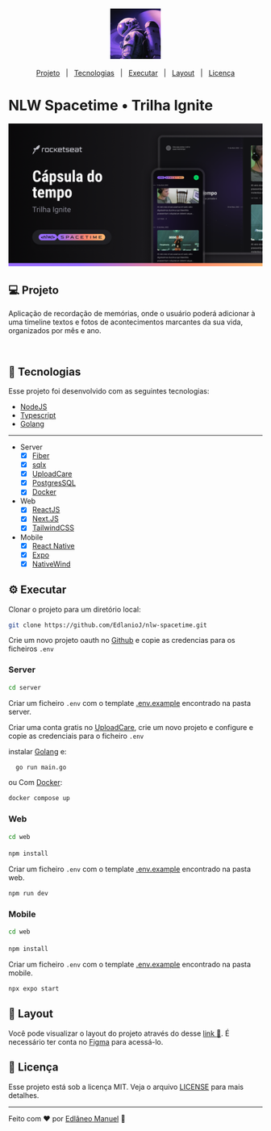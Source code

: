 
# <img alt="NLW Spacetime" src="/docs/images/logo.png" style="display: block; margin: 0 auto" width="100px"  />

</p>

<center>

 [Projeto](#-projeto)&nbsp;&nbsp;&nbsp;|&nbsp;&nbsp;&nbsp;[Tecnologias](#rocket-tecnologias)&nbsp;&nbsp;&nbsp;|&nbsp;&nbsp;&nbsp;[Executar](#gear-executar)&nbsp;&nbsp;&nbsp;|&nbsp;&nbsp;&nbsp;[Layout](#nail_care-layout)&nbsp;&nbsp;&nbsp;|&nbsp;&nbsp;&nbsp;[Licença](#-licença)
</center>

# NLW Spacetime • Trilha Ignite

![Cover](/docs/images/cover.png)

## 💻 Projeto

Aplicação de recordação de memórias, onde o usuário poderá adicionar à uma timeline textos e fotos de acontecimentos marcantes da sua vida, organizados por mês e ano.

</br>

## :rocket: Tecnologias

Esse projeto foi desenvolvido com as seguintes tecnologias:

- [NodeJS](https://nodejs.org/en/)
- [Typescript](https://www.typescriptlang.org/)
- [Golang](https://go.dev/)

---

- Server
  - [x] [Fiber](https://docs.gofiber.io/)
  - [x] [sqlx](https://github.com/jmoiron/sqlx)
  - [x] [UploadCare](https://uploadcare.com/)
  - [x] [PostgresSQL](https://www.postgresql.org/)
  - [x] [Docker](https://www.docker.com/)
- Web
  - [x] [ReactJS](https://reactjs.org/)
  - [x] [Next.JS](https://nextjs.org/)
  - [x] [TailwindCSS](https://tailwindcss.com/)

- Mobile
  - [x] [React Native](https://reactnative.dev/)
  - [x] [Expo](https://expo.dev/)
  - [x] [NativeWind](https://www.nativewind.dev/)

## :gear: Executar

Clonar o projeto para um diretório local:</p>

```bash
git clone https://github.com/EdlanioJ/nlw-spacetime.git
```

Crie um novo projeto oauth no [Github](https://github.com/settings/apps) e copie as credencias para os ficheiros `.env`

### Server

```bash
cd server
```

Criar um ficheiro `.env` com o template [.env.example](/server/.env.example) encontrado na pasta server.

Criar uma conta gratis no [UploadCare](https://uploadcare.com/), crie um novo projeto e configure e copie as credenciais para o ficheiro `.env`

instalar [Golang](https://go.dev/) e:

```bash
  go run main.go
```

ou Com [Docker](https://www.docker.com/):

```bash
docker compose up
```

### Web

```bash
cd web

npm install
```

Criar um ficheiro `.env` com o template [.env.example](/web/.env.example) encontrado na pasta web.

```bash
npm run dev
```

### Mobile

```bash
cd web

npm install
```

Criar um ficheiro `.env` com o template [.env.example](/mobile/.env.example) encontrado na pasta mobile.

```bash
npx expo start
```

## :nail_care: Layout

Você pode visualizar o layout do projeto através do desse [link :link:](https://www.figma.com/file/dCOA0zAWoSge4yRiyzVXn4/C%C3%A1psula-do-tempo-%E2%80%A2-Trilha-Ignite-(Community)?type=design&node-id=206-157&t=PKFsdAi7pDIdgYSK-0). É necessário ter conta no [Figma](https://figma.com) para acessá-lo.

## 📝 Licença

Esse projeto está sob a licença MIT. Veja o arquivo [LICENSE](LICENSE) para mais detalhes.

---

Feito com :heart: por [Edlâneo Manuel](https://github.com/EdlanioJ) :wave:
